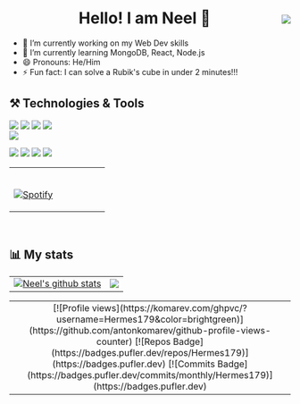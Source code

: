 <img align="right" style="padding-top : 50px " src ="https://media4.giphy.com/media/sp685iuIEGuys/giphy.gif">
<h1 align="center">Hello! I am Neel 👋</h1>

- 🔭 I’m currently working on my Web Dev skills
- 🌱 I’m currently learning MongoDB, React, Node.js
- 😄 Pronouns: He/Him
- ⚡ Fun fact: I can solve a Rubik's cube in under 2 minutes!!!

## ⚒️ Technologies & Tools
![](https://img.shields.io/badge/code-C/C++-brightgreen) 
![](https://img.shields.io/badge/code-Java-brightgreen) 
![](https://img.shields.io/badge/code-Javascript-brightgreen) 
![](https://img.shields.io/badge/code-Python-brightgreen)  
![](https://img.shields.io/badge/code-SQL-brightgreen)


![](https://img.shields.io/badge/editor-VS_code-blue) 
![](https://img.shields.io/badge/editor-Sublime_text-blue) 
![](https://img.shields.io/badge/editor-Intellij-blue)
![](https://img.shields.io/badge/tool-Figma-blue)
<br>

<table align="center" width="100%" border="0"> 
  <tr>
  <td width="50%">
      
&nbsp; <br> [![Spotify](https://spotifynowplaying-ten.vercel.app/api/spotify)](https://open.spotify.com/user/7a2vlze7gdxm16b285mltsk99)

  </td>
  </tr>
</table>
<br>

## 📊 My stats

<table>
 <tbody>
 <tr>
  <td align="center">
      <a href="https://github.com/anuraghazra/github-readme-stats"><img align="center" src="https://github-readme-stats.vercel.app/api?username=Hermes179&show_icons=true&include_all_commits=true&theme=discord_old_blurple&hide_border=true" alt="Neel's github stats" /></a>
    </td>
    <td>
      <a href="https://github.com/anuraghazra/github-readme-stats"><img align="center" src="https://github-readme-stats.vercel.app/api/top-langs/?username=Hermes179&layout=compact&theme=discord_old_blurple&hide_border=true" /></a>
   </td>
 </tr>
  </tbody>
</table>

<table>
 <tr>
  <td align="center"> 
    [![Profile views](https://komarev.com/ghpvc/?username=Hermes179&color=brightgreen)](https://github.com/antonkomarev/github-profile-views-counter)  
    [![Repos Badge](https://badges.pufler.dev/repos/Hermes179)](https://badges.pufler.dev) 
    [![Commits Badge](https://badges.pufler.dev/commits/monthly/Hermes179)](https://badges.pufler.dev)
   </td>
 </tr>
</table>
